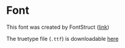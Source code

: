 # Font
This font was created by FontStruct ([link](https://fontstruct.com/fontstructions/show/2168980/ingenium-2))

The truetype file (`.ttf`) is downloadable [here](./ingenium.ttf)